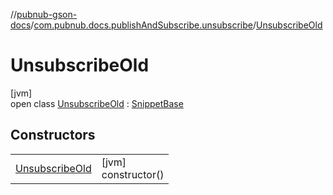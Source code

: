 //[pubnub-gson-docs](../../../index.md)/[com.pubnub.docs.publishAndSubscribe.unsubscribe](../index.md)/[UnsubscribeOld](index.md)

# UnsubscribeOld

[jvm]\
open class [UnsubscribeOld](index.md) : [SnippetBase](../../com.pubnub.docs/-snippet-base/index.md)

## Constructors

| | |
|---|---|
| [UnsubscribeOld](-unsubscribe-old.md) | [jvm]<br>constructor() |
